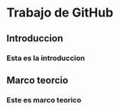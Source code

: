 # Trabajo de GitHub
## Introduccion 
### Esta es la introduccion

## Marco teorcio
### Este es marco teorico